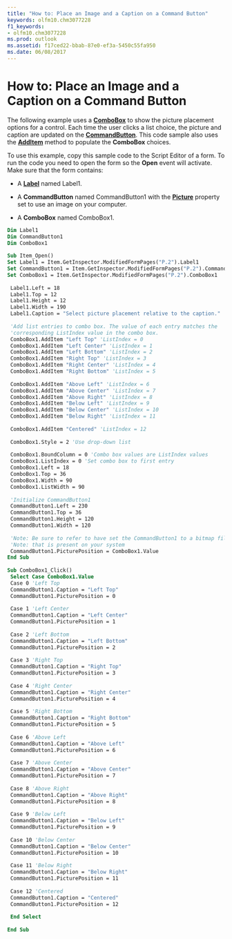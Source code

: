 ```yaml
---
title: "How to: Place an Image and a Caption on a Command Button"
keywords: olfm10.chm3077228
f1_keywords:
- olfm10.chm3077228
ms.prod: outlook
ms.assetid: f17ced22-bbab-87e0-ef3a-5450c55fa950
ms.date: 06/08/2017
---
```



# How to: Place an Image and a Caption on a Command Button

The following example uses a  **[ComboBox](combobox-object-outlook-forms-script.md)** to show the picture placement options for a control. Each time the user clicks a list choice, the picture and caption are updated on the **[CommandButton](commandbutton-object-outlook-forms-script.md)**. This code sample also uses the  **[AddItem](combobox-additem-method-outlook-forms-script.md)** method to populate the **ComboBox** choices.

To use this example, copy this sample code to the Script Editor of a form. To run the code you need to open the form so the  **Open** event will activate. Make sure that the form contains:

- A  **[Label](label-object-outlook-forms-script.md)** named Label1.
    
- A  **CommandButton** named CommandButton1 with the **[Picture](commandbutton-picture-property-outlook-forms-script.md)** property set to use an image on your computer.
    
- A  **ComboBox** named ComboBox1.
    



```vb
Dim Label1 
Dim CommandButton1 
Dim ComboBox1 
 
Sub Item_Open() 
Set Label1 = Item.GetInspector.ModifiedFormPages("P.2").Label1 
Set CommandButton1 = Item.GetInspector.ModifiedFormPages("P.2").CommandButton1 
Set ComboBox1 = Item.GetInspector.ModifiedFormPages("P.2").ComboBox1 
 
 Label1.Left = 18 
 Label1.Top = 12 
 Label1.Height = 12 
 Label1.Width = 190 
 Label1.Caption = "Select picture placement relative to the caption." 
 
 'Add list entries to combo box. The value of each entry matches the 
 'corresponding ListIndex value in the combo box. 
 ComboBox1.AddItem "Left Top" 'ListIndex = 0 
 ComboBox1.AddItem "Left Center" 'ListIndex = 1 
 ComboBox1.AddItem "Left Bottom" 'ListIndex = 2 
 ComboBox1.AddItem "Right Top" 'ListIndex = 3 
 ComboBox1.AddItem "Right Center" 'ListIndex = 4 
 ComboBox1.AddItem "Right Bottom" 'ListIndex = 5 
 
 ComboBox1.AddItem "Above Left" 'ListIndex = 6 
 ComboBox1.AddItem "Above Center" 'ListIndex = 7 
 ComboBox1.AddItem "Above Right" 'ListIndex = 8 
 ComboBox1.AddItem "Below Left" 'ListIndex = 9 
 ComboBox1.AddItem "Below Center" 'ListIndex = 10 
 ComboBox1.AddItem "Below Right" 'ListIndex = 11 
 
 ComboBox1.AddItem "Centered" 'ListIndex = 12 
 
 ComboBox1.Style = 2 'Use drop-down list 
 
 ComboBox1.BoundColumn = 0 'Combo box values are ListIndex values 
 ComboBox1.ListIndex = 0 'Set combo box to first entry 
 ComboBox1.Left = 18 
 ComboBox1.Top = 36 
 ComboBox1.Width = 90 
 ComboBox1.ListWidth = 90 
 
 'Initialize CommandButton1 
 CommandButton1.Left = 230 
 CommandButton1.Top = 36 
 CommandButton1.Height = 120 
 CommandButton1.Width = 120 
 
 'Note: Be sure to refer to have set the CommandButton1 to a bitmap file 
 'Note: that is present on your system 
 CommandButton1.PicturePosition = ComboBox1.Value 
End Sub 
 
Sub ComboBox1_Click() 
 Select Case ComboBox1.Value 
 Case 0 'Left Top 
 CommandButton1.Caption = "Left Top" 
 CommandButton1.PicturePosition = 0 
 
 Case 1 'Left Center 
 CommandButton1.Caption = "Left Center" 
 CommandButton1.PicturePosition = 1 
 
 Case 2 'Left Bottom 
 CommandButton1.Caption = "Left Bottom" 
 CommandButton1.PicturePosition = 2 
 
 Case 3 'Right Top 
 CommandButton1.Caption = "Right Top" 
 CommandButton1.PicturePosition = 3 
 
 Case 4 'Right Center 
 CommandButton1.Caption = "Right Center" 
 CommandButton1.PicturePosition = 4 
 
 Case 5 'Right Bottom 
 CommandButton1.Caption = "Right Bottom" 
 CommandButton1.PicturePosition = 5 
 
 Case 6 'Above Left 
 CommandButton1.Caption = "Above Left" 
 CommandButton1.PicturePosition = 6 
 
 Case 7 'Above Center 
 CommandButton1.Caption = "Above Center" 
 CommandButton1.PicturePosition = 7 
 
 Case 8 'Above Right 
 CommandButton1.Caption = "Above Right" 
 CommandButton1.PicturePosition = 8 
 
 Case 9 'Below Left 
 CommandButton1.Caption = "Below Left" 
 CommandButton1.PicturePosition = 9 
 
 Case 10 'Below Center 
 CommandButton1.Caption = "Below Center" 
 CommandButton1.PicturePosition = 10 
 
 Case 11 'Below Right 
 CommandButton1.Caption = "Below Right" 
 CommandButton1.PicturePosition = 11 
 
 Case 12 'Centered 
 CommandButton1.Caption = "Centered" 
 CommandButton1.PicturePosition = 12 
 
 End Select 
 
End Sub
```


